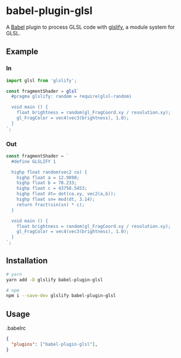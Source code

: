 # babel-plugin-glsl

A [Babel](https://babeljs.io/) plugin to process GLSL code with [glslify](https://github.com/glslify/glslify), a module system for GLSL.

## Example

### In
```js
import glsl from 'glslify';

const fragmentShader = glsl`
  #pragma glslify: random = require(glsl-random)

  void main () {
    float brightness = random(gl_FragCoord.xy / resolution.xy);
    gl_FragColor = vec4(vec3(brightness), 1.0);
  }
`;
```
### Out

```js
const fragmentShader = `
  #define GLSLIFY 1

  highp float random(vec2 co) {
    highp float a = 12.9898;
    highp float b = 78.233;
    highp float c = 43758.5453;
    highp float dt= dot(co.xy, vec2(a,b));
    highp float sn= mod(dt, 3.14);
    return fract(sin(sn) * c);
  }

  void main () {
    float brightness = random(gl_FragCoord.xy / resolution.xy);
    gl_FragColor = vec4(vec3(brightness), 1.0);
  }
`;
```

## Installation

```bash
# yarn
yarn add -D glslify babel-plugin-glsl

# npm
npm i --save-dev glslify babel-plugin-glsl
```


## Usage

.babelrc
```json
{
  "plugins": ["babel-plugin-glsl"],
}
```

